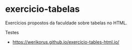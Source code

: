 # exercicio-tabelas
 Exercícios propostos da faculdade sobre tabelas no HTML.


Testes
 - https://werikorus.github.io/exercicio-tables-html.io/
